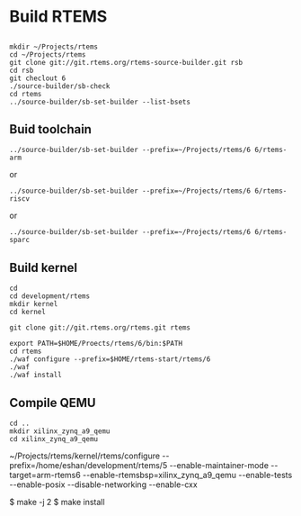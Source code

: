# Build RTEMS

## 

    mkdir ~/Projects/rtems
    cd ~/Projects/rtems
    git clone git://git.rtems.org/rtems-source-builder.git rsb
    cd rsb
    git checlout 6
    ./source-builder/sb-check
    cd rtems
    ../source-builder/sb-set-builder --list-bsets

## Buid toolchain

    ../source-builder/sb-set-builder --prefix=~/Projects/rtems/6 6/rtems-arm
    
or

    ../source-builder/sb-set-builder --prefix=~/Projects/rtems/6 6/rtems-riscv
    
or

    ../source-builder/sb-set-builder --prefix=~/Projects/rtems/6 6/rtems-sparc

## Build kernel

    cd
    cd development/rtems
    mkdir kernel
    cd kernel

    git clone git://git.rtems.org/rtems.git rtems

    export PATH=$HOME/Proects/rtems/6/bin:$PATH 
    cd rtems
    ./waf configure --prefix=$HOME/rtems-start/rtems/6
    ./waf
    ./waf install

## Compile QEMU

    cd ..
    mkdir xilinx_zynq_a9_qemu
    cd xilinx_zynq_a9_qemu

~/Projects/rtems/kernel/rtems/configure --prefix=/home/eshan/development/rtems/5 --enable-maintainer-mode --target=arm-rtems6 --enable-rtemsbsp=xilinx_zynq_a9_qemu --enable-tests --enable-posix --disable-networking --enable-cxx

$ make -j 2
$ make install
